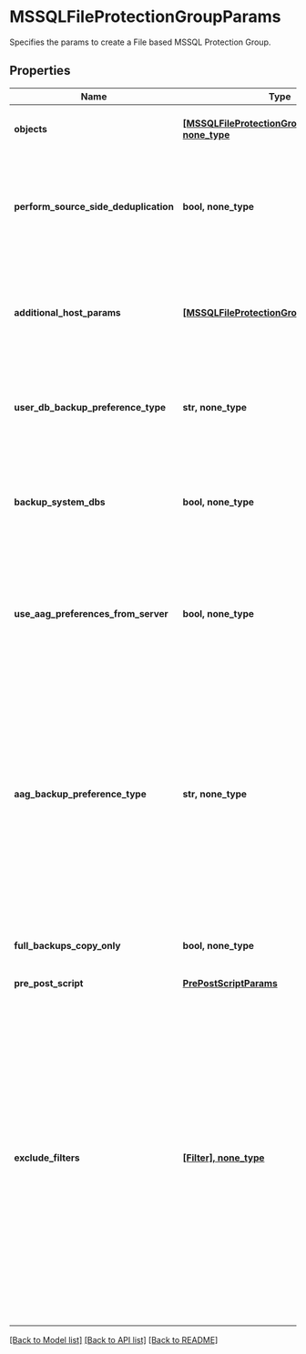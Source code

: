 # MSSQLFileProtectionGroupParams

Specifies the params to create a File based MSSQL Protection Group.

## Properties
Name | Type | Description | Notes
------------ | ------------- | ------------- | -------------
**objects** | [**[MSSQLFileProtectionGroupObjectParams], none_type**](MSSQLFileProtectionGroupObjectParams.md) | Specifies the list of object params to be protected. | 
**perform_source_side_deduplication** | **bool, none_type** | Specifies whether or not to perform source side deduplication on this Protection Group. | [optional] 
**additional_host_params** | [**[MSSQLFileProtectionGroupHostParams]**](MSSQLFileProtectionGroupHostParams.md) | Specifies settings which are to be applied to specific host containers in this protection group. | [optional] 
**user_db_backup_preference_type** | **str, none_type** | Specifies the preference type for backing up user databases on the host. | [optional] 
**backup_system_dbs** | **bool, none_type** | Specifies whether to backup system databases. If not specified then parameter is set to true. | [optional] 
**use_aag_preferences_from_server** | **bool, none_type** | Specifies whether or not the AAG backup preferences specified on the SQL Server host should be used. | [optional] 
**aag_backup_preference_type** | **str, none_type** | Specifies the preference type for backing up databases that are part of an AAG. If not specified, then default preferences of the AAG server are applied. This field wont be applicable if user DB preference is set to skip AAG databases. | [optional] 
**full_backups_copy_only** | **bool, none_type** | Specifies whether full backups should be copy-only. | [optional] 
**pre_post_script** | [**PrePostScriptParams**](PrePostScriptParams.md) |  | [optional] 
**exclude_filters** | [**[Filter], none_type**](Filter.md) | Specifies the list of exclusion filters applied during the group creation or edit. These exclusion filters can be wildcard supported strings or regular expressions. Objects satisfying the will filters will be excluded during backup and also auto protected objects will be ignored if filtered by any of the filters. | [optional] 

[[Back to Model list]](../README.md#documentation-for-models) [[Back to API list]](../README.md#documentation-for-api-endpoints) [[Back to README]](../README.md)


